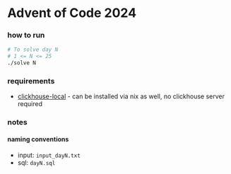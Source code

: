 # Advent of Code 2024

### how to run

```bash
# To solve day N
# 1 <= N <= 25
./solve N
```

### requirements

- [clickhouse-local](https://clickhouse.com/docs/en/operations/utilities/clickhouse-local) - can be installed via nix as well, no clickhouse server required

### notes

#### naming conventions

- input: `input_dayN.txt`
- sql: `dayN.sql`
